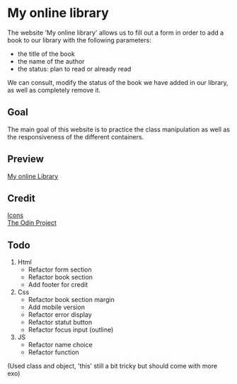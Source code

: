 # My online library
The website 'My online library' allows us to fill out a form in order to add a book to our library with the following parameters:
* the title of the book
* the name of the author
* the status: plan to read or already read

We can consult, modify the status of the book we have added in our library, as well as completely remove it.
## Goal
The main goal of this website is to practice the class manipulation as well as the responsiveness of the different containers.

## Preview
[My online Library](https://haveadream1.github.io/library/)

## Credit
[Icons]()  
[The Odin Project](https://www.theodinproject.com/)

## Todo
1. Html
   * Refactor form section
   * Refactor book section
   * Add footer for credit
2. Css
   * Refactor book section margin
   * Add mobile version
   * Refactor error display
   * Refactor statut button
   * Refactor focus input (outline)
3. JS
   * Refactor name choice
   * Refactor function
 
(Used class and object, 'this' still a bit tricky but should come with more exo)
